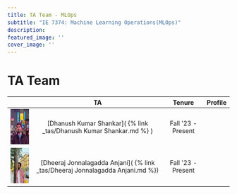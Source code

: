 ```yaml
---
title: TA Team - MLOps
subtitle: "IE 7374: Machine Learning Operations(MLOps)"
description: 
featured_image: ''
cover_image: ''
---
```


<head>
     <link rel="stylesheet" href="https://cdnjs.cloudflare.com/ajax/libs/font-awesome/5.15.3/css/all.min.css">
</head>

<h1 stype= "text-align: left"> TA Team </h1>

|                                                                          | TA                                                               | Tenure               | Profile             |
|:------------------------------------------------------------------------:|:----------------------------------------------------------------:|:--------------------:|:-------------------:|
| <img src="/images/TAs/Dhanush Kumar Shankar.webp" width="100" height="80"> | [Dhanush Kumar Shankar]( {% link _tas/Dhanush Kumar Shankar.md %} )  | Fall '23 - Present | <a href="https://www.linkedin.com/in/dhanushkumarshankar/" target="_blank"><i class="fab fa-linkedin" style="color: #0072b1;"></i></a> <a href="https://github.com/shankar-dh" target="_blank"><i class="fab fa-github"></i></a> |
| <img src="/images/TAs/Dheeraj Jonnalagadda Anjani.webp" width="100" height="80">     | [Dheeraj Jonnalagadda Anjani]( {% link _tas/Dheeraj Jonnalagadda Anjani.md %}) | Fall '23 - Present| <a href="" target="_blank"><i class="fab fa-linkedin" style="color: #0072b1;"></i></a> <a href="" target="_blank"><i class="fab fa-github"></i></a> |